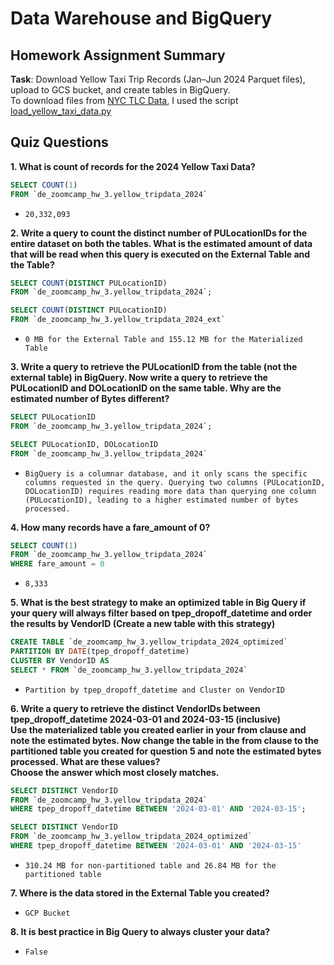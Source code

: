 # Data Warehouse and BigQuery

## Homework Assignment Summary

**Task**: Download Yellow Taxi Trip Records (Jan–Jun 2024 Parquet files), upload to GCS bucket, and create tables in BigQuery.  
To download files from [NYC TLC Data](https://www.nyc.gov/site/tlc/about/tlc-trip-record-data.page), I used the script [load_yellow_taxi_data.py](https://github.com/DataTalksClub/data-engineering-zoomcamp/blob/main/cohorts/2025/03-data-warehouse/load_yellow_taxi_data.py)

## Quiz Questions

__1. What is count of records for the 2024 Yellow Taxi Data?__
```sql
SELECT COUNT(1) 
FROM `de_zoomcamp_hw_3.yellow_tripdata_2024`
```
- `20,332,093`

__2. Write a query to count the distinct number of PULocationIDs for the entire dataset on both the tables.
What is the estimated amount of data that will be read when this query is executed on the External Table and the Table?__
```sql
SELECT COUNT(DISTINCT PULocationID) 
FROM `de_zoomcamp_hw_3.yellow_tripdata_2024`;

SELECT COUNT(DISTINCT PULocationID) 
FROM `de_zoomcamp_hw_3.yellow_tripdata_2024_ext`
```
- `0 MB for the External Table and 155.12 MB for the Materialized Table`

__3. Write a query to retrieve the PULocationID from the table (not the external table) in BigQuery. Now write a query to retrieve the PULocationID and DOLocationID on the same table. Why are the estimated number of Bytes different?__
```sql
SELECT PULocationID
FROM `de_zoomcamp_hw_3.yellow_tripdata_2024`;

SELECT PULocationID, DOLocationID
FROM `de_zoomcamp_hw_3.yellow_tripdata_2024`
```
- `BigQuery is a columnar database, and it only scans the specific columns requested in the query. Querying two columns (PULocationID, DOLocationID) requires reading more data than querying one column (PULocationID), leading to a higher estimated number of bytes processed.`

__4. How many records have a fare_amount of 0?__
```sql
SELECT COUNT(1)
FROM `de_zoomcamp_hw_3.yellow_tripdata_2024`
WHERE fare_amount = 0
```
- `8,333`

__5. What is the best strategy to make an optimized table in Big Query if your query will always filter based on tpep_dropoff_datetime and order the results by VendorID (Create a new table with this strategy)__
```sql
CREATE TABLE `de_zoomcamp_hw_3.yellow_tripdata_2024_optimized`
PARTITION BY DATE(tpep_dropoff_datetime)
CLUSTER BY VendorID AS
SELECT * FROM `de_zoomcamp_hw_3.yellow_tripdata_2024`
```
- `Partition by tpep_dropoff_datetime and Cluster on VendorID`

__6. Write a query to retrieve the distinct VendorIDs between tpep_dropoff_datetime 2024-03-01 and 2024-03-15 (inclusive)  
Use the materialized table you created earlier in your from clause and note the estimated bytes. Now change the table in the from clause to the partitioned table you created for question 5 and note the estimated bytes processed. What are these values?  
Choose the answer which most closely matches.__
```sql
SELECT DISTINCT VendorID
FROM `de_zoomcamp_hw_3.yellow_tripdata_2024`
WHERE tpep_dropoff_datetime BETWEEN '2024-03-01' AND '2024-03-15';

SELECT DISTINCT VendorID
FROM `de_zoomcamp_hw_3.yellow_tripdata_2024_optimized`
WHERE tpep_dropoff_datetime BETWEEN '2024-03-01' AND '2024-03-15'
```
- `310.24 MB for non-partitioned table and 26.84 MB for the partitioned table`

__7. Where is the data stored in the External Table you created?__
- `GCP Bucket`

__8. It is best practice in Big Query to always cluster your data?__
- `False`

